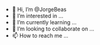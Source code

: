 - 👋 Hi, I’m @JorgeBeas
- 👀 I’m interested in ...
- 🌱 I’m currently learning ...
- 💞️ I’m looking to collaborate on ...
- 📫 How to reach me ...

<!---
JorgeBeas/JorgeBeas is a ✨ special ✨ repository because its `README.md` (this file) appears on your GitHub profile.
You can click the Preview link to take a look at your changes.
--->
